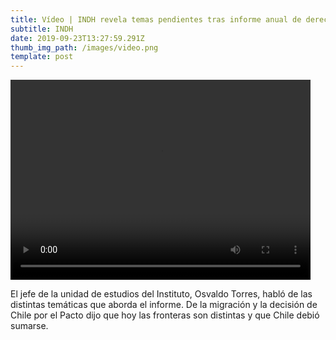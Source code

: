 ```yaml
---
title: Vídeo | INDH revela temas pendientes tras informe anual de derechos humanos
subtitle: INDH
date: 2019-09-23T13:27:59.291Z
thumb_img_path: /images/video.png
template: post
---
```

<video width="480" height="320" controls="controls">

<source src="http://videosetv.ecn.cl/EMOLTV_V2_20181210182753517_480p.mp4" type="video/mp4">

</video>

El jefe de la unidad de estudios del Instituto, Osvaldo Torres, habló de las distintas temáticas que aborda el informe. De la migración y la decisión de Chile por el Pacto dijo que hoy las fronteras son distintas y que Chile debió sumarse.
